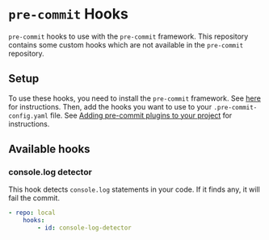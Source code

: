 # `pre-commit` Hooks
`pre-commit` hooks to use with the `pre-commit` framework. This repository contains some custom hooks which are not available in the `pre-commit` repository.

## Setup
To use these hooks, you need to install the `pre-commit` framework. See [here](https://pre-commit.com/#install) for instructions. Then, add the hooks you want to use to your `.pre-commit-config.yaml` file. See [Adding pre-commit plugins to your project](https://pre-commit.com/#3-add-a-pre-commit-configuration) for instructions.

## Available hooks
### console.log detector
This hook detects `console.log` statements in your code. If it finds any, it will fail the commit.
```yaml
- repo: local
    hooks:
        - id: console-log-detector
```
